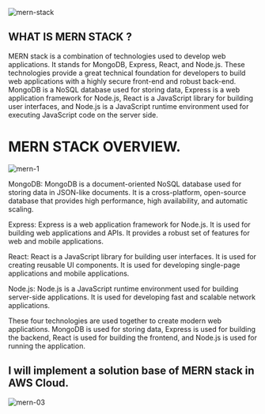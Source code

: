 ![mern-stack](https://user-images.githubusercontent.com/101070055/231606941-17854b4e-703f-4aed-87c1-aee340571715.jpeg)

## WHAT IS MERN STACK ?
MERN stack is a combination of technologies used to develop web applications. It stands for MongoDB, Express, React, and Node.js. These technologies provide a great technical foundation for developers to build web applications with a highly secure front-end and robust back-end. MongoDB is a NoSQL database used for storing data, Express is a web application framework for Node.js, React is a JavaScript library for building user interfaces, and Node.js is a JavaScript runtime environment used for executing JavaScript code on the server side.

# MERN STACK OVERVIEW.

![mern-1](https://user-images.githubusercontent.com/101070055/231607040-02f91b8a-3faf-45eb-854d-665302cfe748.png)

MongoDB: MongoDB is a document-oriented NoSQL database used for storing data in JSON-like documents. It is a cross-platform, open-source database that provides high performance, high availability, and automatic scaling.

Express: Express is a web application framework for Node.js. It is used for building web applications and APIs. It provides a robust set of features for web and mobile applications.

React: React is a JavaScript library for building user interfaces. It is used for creating reusable UI components. It is used for developing single-page applications and mobile applications.

Node.js: Node.js is a JavaScript runtime environment used for building server-side applications. It is used for developing fast and scalable network applications.

These four technologies are used together to create modern web applications. MongoDB is used for storing data, Express is used for building the backend, React is used for building the frontend, and Node.js is used for running the application.

## I will implement a solution base of MERN stack in AWS Cloud.
![mern-03](https://user-images.githubusercontent.com/101070055/231607825-d65e7cf6-c91c-4e1d-acd0-c0ef2b7cfb78.png)

